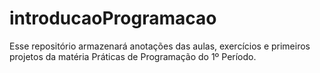 # introducaoProgramacao
Esse repositório armazenará anotações das aulas, exercícios e primeiros projetos da matéria Práticas de Programação do 1º Período.
